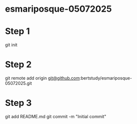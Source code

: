 # esmariposque-05072025

 # Step 1
git init

# Step 2
git remote add origin git@github.com:bertstudy/esmariposque-05072025.git

# Step 3
git add README.md
git commit -m "Initial commit"